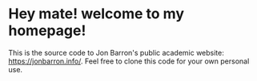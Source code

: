 # Hey mate! welcome to my homepage!
This is the source code to Jon Barron's public academic website: https://jonbarron.info/. Feel free to clone this code for your own personal use.